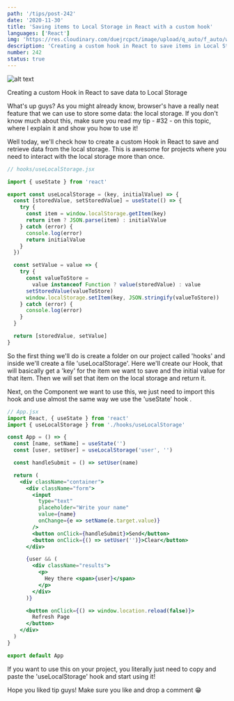 ```yaml
---
path: '/tips/post-242'
date: '2020-11-30'
title: 'Saving items to Local Storage in React with a custom hook'
languages: ['React']
img: 'https://res.cloudinary.com/duejrcpct/image/upload/q_auto/f_auto/w_1000/v1606745512/tips/242-1_xai5ew.png'
description: 'Creating a custom hook in React to save items in Local Storage'
number: 242
status: true
---
```


![alt text](https://res.cloudinary.com/duejrcpct/image/upload/q_auto/v1606745518/tips/242-2_ojm24u.gif 'React useLocalStorage hook')

Creating a custom Hook in React to save data to Local Storage

What's up guys?
As you might already know, browser's have a really neat feature that we can use to store some data: the local storage. If you don't know much about this, make sure you read my tip - #32 - on this topic, where I explain it and show you how to use it!

Well today, we'll check how to create a custom Hook in React to save and retrieve data from the local storage. This is awesome for projects where you need to interact with the local storage more than once.

```jsx
// hooks/useLocalStorage.jsx

import { useState } from 'react'

export const useLocalStorage = (key, initialValue) => {
  const [storedValue, setStoredValue] = useState(() => {
    try {
      const item = window.localStorage.getItem(key)
      return item ? JSON.parse(item) : initialValue
    } catch (error) {
      console.log(error)
      return initialValue
    }
  })

  const setValue = value => {
    try {
      const valueToStore =
        value instanceof Function ? value(storedValue) : value
      setStoredValue(valueToStore)
      window.localStorage.setItem(key, JSON.stringify(valueToStore))
    } catch (error) {
      console.log(error)
    }
  }

  return [storedValue, setValue]
}
```

So the first thing we'll do is create a folder on our project called 'hooks' and inside we'll create a file 'useLocalStorage'. Here we'll create our Hook, that will basically get a 'key' for the item we want to save and the initial value for that item. Then we will set that item on the local storage and return it.

Next, on the Component we want to use this, we just need to import this hook and use almost the same way we use the 'useState' hook .

```jsx
// App.jsx
import React, { useState } from 'react'
import { useLocalStorage } from './hooks/useLocalStorage'

const App = () => {
  const [name, setName] = useState('')
  const [user, setUser] = useLocalStorage('user', '')

  const handleSubmit = () => setUser(name)

  return (
    <div className="container">
      <div className="form">
        <input
          type="text"
          placeholder="Write your name"
          value={name}
          onChange={e => setName(e.target.value)}
        />
        <button onClick={handleSubmit}>Send</button>
        <button onClick={() => setUser('')}>Clear</button>
      </div>

      {user && (
        <div className="results">
          <p>
            Hey there <span>{user}</span>
          </p>
        </div>
      )}

      <button onClick={() => window.location.reload(false)}>
        Refresh Page
      </button>
    </div>
  )
}

export default App
```

If you want to use this on your project, you literally just need to copy and paste the 'useLocalStorage' hook and start using it!

Hope you liked tip guys! Make sure you like and drop a comment 😁
